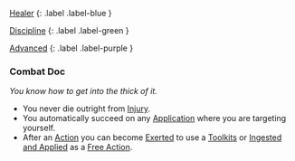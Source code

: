 
[Healer](Game/Character-Development#Healer)
{: .label .label-blue }

[Discipline](Game/Character-Development#Discipline)
{: .label .label-green }

[Advanced](Game/Character-Development#Advanced)
{: .label .label-purple }
### Combat Doc
*You know how to get into the thick of it.*
* You never die outright from [Injury](Game/Core/Injury).
* You automatically succeed on any [Application](Game/Core/Intelligence#Application) where you are targeting yourself.
* After an [Action](Game/Core/Terminology#Action) you can become [Exerted](Game/Core/Blocks/Exerted) to use a [Toolkits](Game/Core/Blocks/Toolkits) or [Ingested and Applied](Game/Consumable#Ingested%20and%20Applied) as a [Free Action](Game/Core/Terminology#Free%20Action).
